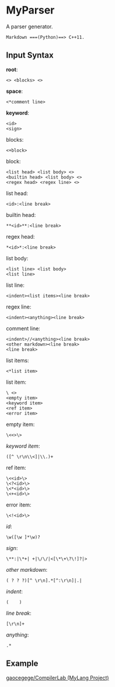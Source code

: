 MyParser
===

A parser generator.

`Markdown ===(Python)==> C++11.`

Input Syntax
---

**root**:

    <> <blocks> <>

**space**:

    <*comment line>

**keyword**:

    <id>
    <sign>

blocks:

    <+block>

block:

    <list head> <list body> <>
    <builtin head> <list body> <>
    <regex head> <regex line> <>

list head:

    <id>:<line break>

builtin head:

    **<id>**:<line break>

regex head:

    *<id>*:<line break>

list body:

    <list line> <list body>
    <list line>

list line:

    <indent><list items><line break>

regex line:

    <indent><anything><line break>

comment line:

    <indent>//<anything><line break>
    <other markdown><line break>
    <line break>

list items:

    <*list item>

list item:

    \ <>
    <empty item>
    <keyword item>
    <ref item>
    <error item>

empty item:

    \<<>\>

*keyword item*:

    ([^ \r\n\\<]|\\.)+

ref item:

    \<<id>\>
    \<?<id>\>
    \<*<id>\>
    \<+<id>\>

error item:

    \<!<id>\>

*id*:

    \w([\w ]*\w)?

*sign*:

    \**:|\*+| +|\/\/|<[\*\+\?\!]?|>

*other markdown*:

    ( ? ? ?)[^ \r\n].*[^:\r\n]|.|

*indent*:

    (    )

*line break*:

    [\r\n]+

*anything*:

    .*

Example
---

[gaocegege/CompilerLab (MyLang Project)](https://github.com/gaocegege/CompilerLab)
